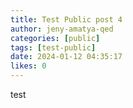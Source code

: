 ```yaml
---
title: Test Public post 4
author: jeny-amatya-qed
categories: [public]
tags: [test-public]
date: 2024-01-12 04:35:17 
likes: 0
---
```


test